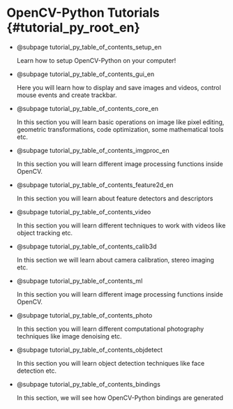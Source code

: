 # OpenCV-Python Tutorials {#tutorial_py_root_en}

- @subpage tutorial_py_table_of_contents_setup_en

  Learn how to setup OpenCV-Python on your computer!

- @subpage tutorial_py_table_of_contents_gui_en

  Here you will learn how to display and save images and videos, control mouse events and create trackbar.

- @subpage tutorial_py_table_of_contents_core_en

  In this section you will learn basic operations on image like pixel editing, geometric transformations, code optimization, some mathematical tools etc.

- @subpage tutorial_py_table_of_contents_imgproc_en

  In this section you will learn different image processing functions inside OpenCV.

-   @subpage tutorial_py_table_of_contents_feature2d_en

    In this section
    you will learn about feature detectors and descriptors

-   @subpage tutorial_py_table_of_contents_video

    In this section you will learn different techniques to work with videos like object tracking etc.

-   @subpage tutorial_py_table_of_contents_calib3d

    In this section we will learn about camera calibration, stereo imaging etc.

-   @subpage tutorial_py_table_of_contents_ml

    In this section you will learn different image processing functions inside OpenCV.

-   @subpage tutorial_py_table_of_contents_photo

    In this section you will learn different computational photography techniques like image denoising etc.

-   @subpage tutorial_py_table_of_contents_objdetect

    In this section you will learn object detection techniques like face detection etc.

-   @subpage tutorial_py_table_of_contents_bindings

    In this section, we will see how OpenCV-Python bindings are generated
